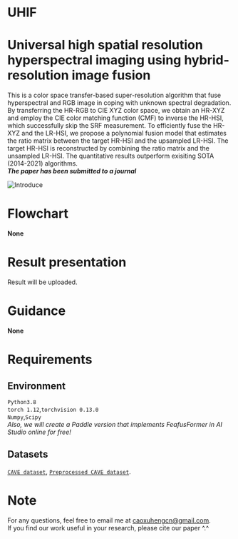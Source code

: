 # UHIF
# Universal high spatial resolution hyperspectral imaging using hybrid-resolution image fusion
This is a color space transfer-based super-resolution algorithm that fuse hyperspectral and RGB image in coping with unknown spectral degradation. By transferring the HR-RGB to CIE XYZ color space, we obtain an HR-XYZ and employ the CIE color matching function (CMF) to inverse the HR-HSI, which successfully skip the SRF measurement. To efficiently fuse the HR-XYZ and the LR-HSI, we propose a polynomial fusion model that estimates the ratio matrix between the target HR-HSI and the upsampled LR-HSI. The target HR-HSI is reconstructed by combining the ratio matrix and the unsampled LR-HSI. The quantitative results outperform exisiting SOTA (2014-2021) algorithms.  
***The paper has been submitted to a journal***  

![Introduce]()
# Flowchart
**None**
# Result presentation
Result will be uploaded.
# Guidance
**None**
# Requirements
## Environment
`Python3.8`  
`torch 1.12`,`torchvision 0.13.0`  
`Numpy`,`Scipy`  
*Also, we will create a Paddle version that implements FeafusFormer in AI Studio online for free!*
## Datasets
[`CAVE dataset`](https://www1.cs.columbia.edu/CAVE/databases/multispectral/), 
 [`Preprocessed CAVE dataset`](https://aistudio.baidu.com/aistudio/datasetdetail/147509).
# Note
For any questions, feel free to email me at caoxuhengcn@gmail.com.  
If you find our work useful in your research, please cite our paper ^.^
